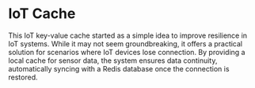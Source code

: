 # IoT Cache

This IoT key-value cache started as a simple idea to improve resilience in IoT systems. While it may not seem groundbreaking, it offers a practical solution for scenarios where IoT devices lose connection. By providing a local cache for sensor data, the system ensures data continuity, automatically syncing with a Redis database once the connection is restored.